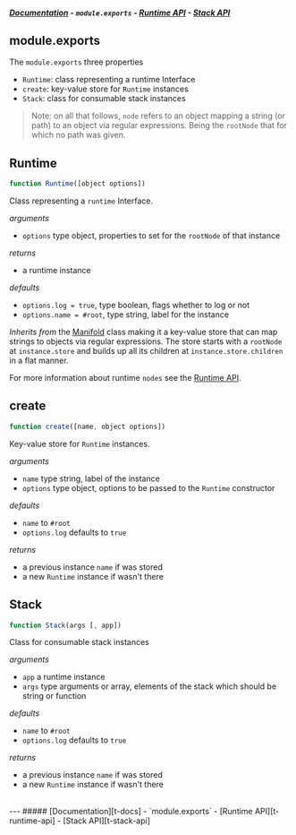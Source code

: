 ##### [Documentation][t-docs] - `module.exports` - [Runtime API][t-runtime-api] - [Stack API][t-stack-api]

## module.exports

The `module.exports` three properties

- `Runtime`: class representing a runtime Interface
- `create`: key-value store for `Runtime` instances
- `Stack`: class for consumable stack instances

> Note: on all that follows, `node` refers to an object mapping a string (or path) to an object via regular expressions. Being the `rootNode` that for which
no path was given.

## Runtime

```js
function Runtime([object options])
```

Class representing a `runtime` Interface.

_arguments_
 - `options` type object, properties to set for the `rootNode` of that instance

_returns_
 - a runtime instance

_defaults_
- `options.log = true`, type boolean, flags whether to log or not
- `options.name = #root`, type string, label for the instance

_Inherits from_ the [Manifold][x-manifold] class making it a key-value store that can map strings to objects via regular expressions. The store starts with a `rootNode` at `instance.store` and builds up all its children at `instance.store.children` in a flat manner.

For more information about runtime `nodes` see the [Runtime API](./runtime.md).

## create

```js
function create([name, object options])
```

Key-value store for `Runtime` instances.

_arguments_
- `name` type string, label of the instance
- `options` type object, options to be passed to the `Runtime` constructor

_defaults_
 - `name` to `#root`
 - `options.log` defaults to `true`

_returns_
 - a previous instance `name` if was stored
 - a new `Runtime` instance if wasn't there

## Stack
```js
function Stack(args [, app])
```
Class for consumable stack instances

_arguments_
- `app` a runtime instance
- `args` type arguments or array, elements of the stack which should be string or function

_defaults_
- `name` to `#root`
- `options.log` defaults to `true`

_returns_
- a previous instance `name` if was stored
- a new `Runtime` instance if wasn't there

<br>
---
##### [Documentation][t-docs] - `module.exports` - [Runtime API][t-runtime-api] - [Stack API][t-stack-api]

<!--
  x-: is for just a link
  t-: is for doc's toc
-->

[t-docs]: ./readme.md
[t-module]: ./module.md
[t-stack-api]: ./stack-api.md
[t-runtime-api]: ./runtime-api.md

[x-manifold]: http://github.com/stringparser/manifold
[x-runtime-set]: http://github.com/stringparser/manifold
[x-runtime-get]: http://github.com/stringparser/manifold#manifoldgetpath-options-mod
[x-runtime-parse]: http://github.com/stringparser/manifold#manifoldparseprop-parser
